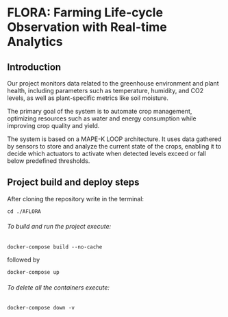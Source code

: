 # FLORA: Farming Life-cycle Observation with Real-time Analytics

## Introduction
Our project monitors data related to the greenhouse environment and plant health, including parameters such as temperature, humidity, and CO2 levels, as well as plant-specific metrics like soil moisture.

The primary goal of the system is to automate crop management, optimizing resources such as water and energy consumption while improving crop quality and yield.

The system is based on a MAPE-K LOOP architecture. It uses data gathered by sensors to store and analyze the current state of the crops, enabling it to decide which actuators to activate when detected levels exceed or fall below predefined thresholds.


## Project build and deploy steps
After cloning the repository write in the terminal: 

    cd ./AFLORA

###### To build and run the project execute:

    docker-compose build --no-cache

followed by

    docker-compose up

###### To delete all the containers execute:

    docker-compose down -v